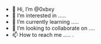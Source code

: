 - 👋 Hi, I’m @0xbxy
- 👀 I’m interested in .....
- 🌱 I’m currently learning .....
- 💞️ I’m looking to collaborate on ....
- 📫 How to reach me .....
.
<!---
0xbxy/0xbxy is a ✨ special ✨ repository because its `README.md` (this file) appears on your GitHub profile.
You can click the Preview link to take a look at your changes.
--->
